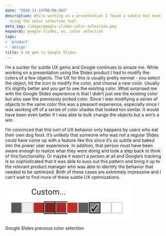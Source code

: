 ```yaml
---
date: "2018-11-13T00:00:00Z"
description: While working on a presentation I found a subtle but neat UX gem when
  using the color selection tool.
meta_img: /image/google-slides-color-selection.png
keywords: google slides, ux, color selection
tags:
- 'product'
- 'design'
title: A UX gem in Google Slides
---
```


I’m a sucker for subtle UX gems and Google continues to amaze me. While working on a presentation using the Slides product I had to modify the colors of a few objects. The UX for this is usually pretty normal - you select the object, hit the icon to modify the color, and choose a new color. Usually it’s slightly better and you get to see the existing color. What surprised me with the Google Slides experience is that I didn’t just see the existing color but also saw the previously picked color. Since I was modifying a series of objects to the same color this was a pleasant experience, especially since I was working off of a series of color shades that looked too similar. It would have been even better if I was able to bulk change the objects but a win’s a win.

I’m convinced that this sort of UX behavior only happens by users who eat their own dog food. It’s unlikely that someone who was not a regular Slides could have come up with a feature like this since it’s so subtle and baked into the power user experience. In addition, that person must have been aware enough to realize what they were doing and took a step back to think of this functionality. Or maybe it wasn’t a person at all and Google’s tracking is so sophisticated that it was able to suss out this pattern and bring it up to the relevant product manager who was able to identify the behavior that needed to be optimized. Both of these cases are extremely impressive and I can’t wait to find more of these subtle UX optimizations.

<img src="/image/google-slides-color-selection.png" alt="Google Slides previous color selection" data-width="406" data-height="116" data-layout="responsive" />
<p class="caption">Google Slides previous color selection</p>
